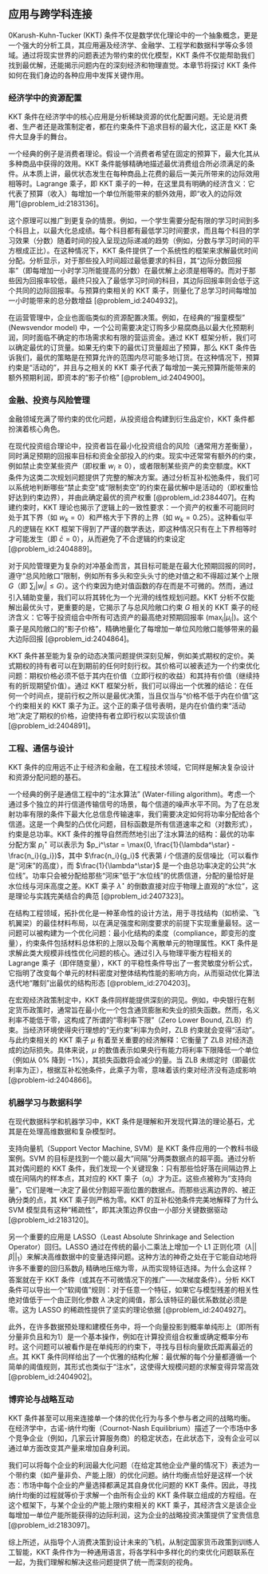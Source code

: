 ## 应用与跨学科连接

0Karush-Kuhn-Tucker (KKT) 条件不仅是数学优化理论中的一个抽象概念，更是一个强大的分析工具，其应用遍及经济学、金融学、工程学和数据科学等众多领域。通过将现实世界的问题表述为带约束的优化模型，KKT 条件不仅能帮助我们找到最优解，还能揭示问题内在的深刻经济和物理直觉。本章节将探讨 KKT 条件如何在我们身边的各种应用中发挥关键作用。

### 经济学中的资源配置

KKT 条件在经济学中的核心应用是分析稀缺资源的优化配置问题。无论是消费者、生产者还是政策制定者，都在约束条件下追求目标的最大化，这正是 KKT 条件大显身手的舞台。

一个经典的例子是消费者理论。假设一个消费者希望在固定的预算下，最大化其从多种商品中获得的效用。KKT 条件能够精确地描述最优消费组合所必须满足的条件。从本质上讲，最优状态发生在每种商品上花费的最后一美元所带来的边际效用相等时。Lagrange 乘子，即 KKT 乘子的一种，在这里具有明确的经济含义：它代表了预算（收入）每增加一个单位所能带来的额外效用，即“收入的边际效用”[@problem_id:2183136]。

这个原理可以推广到更复杂的情景。例如，一个学生需要分配有限的学习时间到多个科目上，以最大化总成绩。每个科目都有最低学习时间要求，而且每个科目的学习效果（分数）随着时间的投入呈现边际递减的趋势（例如，分数与学习时间的平方根成正比）。在这种情况下，KKT 条件提供了一个系统性的框架来求解最优时间分配。分析显示，对于那些投入时间超过最低要求的科目，其“边际分数回报率”（即每增加一小时学习所能提高的分数）在最优解上必须是相等的。而对于那些因为回报率较低，最终只投入了最低学习时间的科目，其边际回报率则会低于这个共同的边际回报率。与预算约束相关的 KKT 乘子，则量化了总学习时间每增加一小时能带来的总分数增益 [@problem_id:2404932]。

在运营管理中，企业也面临类似的资源配置决策。例如，在经典的“报童模型” (Newsvendor model) 中，一个公司需要决定订购多少易腐商品以最大化预期利润，同时面临不确定的市场需求和有限的营运资金。通过 KKT 框架分析，我们可以确定最优的订货量。如果无约束下的最优订货量超出了预算，那么 KKT 条件告诉我们，最优的策略是在预算允许的范围内尽可能多地订货。在这种情况下，预算约束是“活动的”，并且与之相关的 KKT 乘子代表了每增加一美元预算所能带来的额外预期利润，即资本的“影子价格” [@problem_id:2404900]。

### 金融、投资与风险管理

金融领域充满了带约束的优化问题，从投资组合构建到衍生品定价，KKT 条件都扮演着核心角色。

在现代投资组合理论中，投资者旨在最小化投资组合的风险（通常用方差衡量），同时满足预期的回报率目标和资金全部投入的约束。现实中还常常有额外的约束，例如禁止卖空某些资产（即权重 $w_i \ge 0$），或者限制某些资产的卖空额度。KKT 条件为这类二次规划问题提供了完整的解决方案。通过分析互补松弛条件，我们可以系统地判断哪些“禁止卖空”或“限制卖空”的约束在最优解中是活动的（即权重恰好达到约束边界），并由此确定最优的资产权重 [@problem_id:2384407]。在构建约束时，KKT 理论也揭示了逻辑上的一致性要求：一个资产的权重不可能同时处于其下界（如 $w_k = 0$）和严格大于下界的上界（如 $w_k=0.25$）。这种看似平凡的逻辑在 KKT 框架下得到了严谨的数学表达，即这种情况只有在上下界相等时才可能发生（即 $\bar{c}=0$），从而避免了不合逻辑的约束设定 [@problem_id:2404889]。

对于风险管理更为复杂的对冲基金而言，其目标可能是在最大化预期回报的同时，遵守“总风险敞口”限制，例如所有多头和空头头寸的绝对值之和不得超过某个上限 $G$（即 $\sum_i |w_i| \le G$）。这个约束因为绝对值函数的存在而是不可微的。然而，通过引入辅助变量，我们可以将其转化为一个光滑的线性规划问题。KKT 分析不仅能解出最优头寸，更重要的是，它揭示了与总风险敞口约束 $G$ 相关的 KKT 乘子的经济含义：它等于投资组合中所有可选资产的最高绝对预期回报率 $(\max_i |\mu_i|)$。这个乘子是风险敞口的“影子价格”，精确地量化了每增加一单位风险敞口能够带来的最大边际回报 [@problem_id:2404864]。

KKT 条件甚至能为复杂的动态决策问题提供深刻见解，例如美式期权的定价。美式期权的持有者可以在到期前的任何时刻行权。其价格可以被表述为一个约束优化问题：期权价格必须不低于其内在价值（立即行权的收益）和其持有价值（继续持有的折现期望价值）。通过 KKT 框架分析，我们可以得出一个优雅的结论：在任何一个时间点，提前行权之所以是最优决策，当且仅当与“价格不低于内在价值”这个约束相关的 KKT 乘子为正。这个正的乘子信号表明，是内在价值约束“活动地”决定了期权的价格，迫使持有者立即行权以实现该价值 [@problem_id:2404891]。

### 工程、通信与设计

KKT 条件的应用远不止于经济和金融，在工程技术领域，它同样是解决复杂设计和资源分配问题的基石。

一个经典的例子是通信工程中的“注水算法” (Water-filling algorithm)。考虑一个通过多个独立的并行信道传输信号的场景，每个信道的噪声水平不同。为了在总发射功率有限的条件下最大化总信息传输速率，我们需要决定如何将功率分配给各个信道。这是一个典型的凸优化问题，目标函数是所有信道速率之和（对数形式），约束是总功率。KKT 条件的推导自然而然地引出了注水算法的结构：最优的功率分配方案 $p_i^\star$ 可以表示为 $p_i^\star = \max(0, \frac{1}{\lambda^\star} - \frac{n_i}{g_i})$，其中 $\frac{n_i}{g_i}$ 代表第 $i$ 个信道的反信噪比（可以看作是“河床”的高度），而 $\frac{1}{\lambda^\star}$ 是一个由总功率决定的公共“水位线”。功率只会被分配给那些“河床”低于“水位线”的优质信道，分配的量恰好是水位线与河床高度之差。KKT 乘子 $\lambda^\star$ 的倒数直接对应于物理上直观的“水位”，这是理论与实践完美结合的典范 [@problem_id:2407323]。

在结构工程领域，拓扑优化是一种革命性的设计方法，用于寻找结构（如桥梁、飞机翼梁）的最佳材料布局，以在满足强度和刚度要求的前提下实现重量最轻。这一问题可以被构建为一个优化问题：最小化结构的柔度（compliance，即变形的度量），约束条件包括材料总体积的上限以及每个离散单元的物理属性。KKT 条件是求解此类大规模非线性优化问题的核心。通过引入与物理平衡方程相关的 Lagrange 乘子（即伴随变量），KKT 的平稳性条件导出了一套灵敏度分析公式，它指明了改变每个单元的材料密度对整体结构性能的影响方向，从而驱动优化算法迭代地“雕刻”出最优的结构形态 [@problem_id:2704203]。

在宏观经济政策制定中，KKT 条件同样能提供深刻的洞见。例如，中央银行在制定货币政策时，通常旨在最小化一个包含通货膨胀和失业的损失函数。然而，名义利率不能低于零，这构成了所谓的“零利率下限”（Zero Lower Bound, ZLB）约束。当经济环境使得央行理想的“无约束”利率为负时，ZLB 约束就会变得“活动”。与此约束相关的 KKT 乘子 $\mu$ 有着至关重要的经济解释：它衡量了 ZLB 对经济造成的边际损失。具体来说，$\mu$ 的数值表示如果央行有能力将利率下限降低一个单位（例如从 $0\%$ 降到 $-1\%$），其损失函数将会减少的量。当 ZLB 未绑定时（即最优利率为正），根据互补松弛条件，此乘子为零，意味着该约束对经济没有造成影响 [@problem-id:2404866]。

### 机器学习与数据科学

在现代数据科学和机器学习中，KKT 条件是理解和开发现代算法的理论基石，尤其是在处理高维数据和复杂模型时。

支持向量机（Support Vector Machine, SVM）是 KKT 条件应用的一个教科书级案例。SVM 的目标是找到一个能以最大“间隔”分两类数据点的超平面。通过分析其对偶问题的 KKT 条件，我们发现一个关键现象：只有那些恰好落在间隔边界上或在间隔内的样本点，其对应的 KKT 乘子（$\alpha_i$）才为正。这些点被称为“支持向量”，它们是唯一决定了最优分割超平面位置的数据点。而那些远离边界的、被正确分类的点，其 KKT 乘子则严格为零。KKT 的互补松弛条件完美地解释了为什么 SVM 模型具有这种“稀疏性”，即其决策边界仅由一小部分关键数据驱动 [@problem_id:2183120]。

另一个重要的应用是 LASSO（Least Absolute Shrinkage and Selection Operator）回归。LASSO 通过在传统的最小二乘法上增加一个 L1 正则化项（$\lambda ||\beta||_1$）来解决高维数据中的变量选择问题。这种方法的神奇之处在于它能自动地将许多不重要的回归系数$\beta_j$ 精确地压缩为零，从而实现特征选择。为什么会这样？答案就在于 KKT 条件（或其在不可微情况下的推广——次梯度条件）。分析 KKT 条件可以导出一个“软阈值”规则：对于任意一个特征，如果它与模型残差的相关性绝对值低于一个由正则化参数 $\lambda$ 决定的阈值，那么该特征的最优系数就必须是零。这为 LASSO 的稀疏性提供了坚实的理论依据 [@problem_id:2404927]。

此外，在许多数据预处理和建模任务中，将一个向量投影到概率单纯形上（即所有分量非负且和为1）是一个基本操作，例如在计算投资组合权重或确定概率分布时。这个问题可以被看作是在单纯形的约束下，寻找与目标向量欧氏距离最近的点。其 KKT 条件同样给出了一个优雅的结构化解：最优解的每个分量都遵循一个简单的阈值规则，其形式也类似于“注水”，这使得大规模问题的求解变得异常高效 [@problem_id:2404902]。

### 博弈论与战略互动

KKT 条件甚至可以用来连接单一个体的优化行为与多个参与者之间的战略均衡。在经济学中，古诺-纳什均衡（Cournot-Nash Equilibrium）描述了一个市场中多个竞争企业（例如，几家云计算服务商）的稳定状态，在此状态下，没有企业可以通过单方面改变其产量来增加自身利润。

我们可以将每个企业的利润最大化问题（在给定其他企业产量的情况下）表述为一个带约束（如产量非负、产能上限）的优化问题。纳什均衡点恰好是这样一个状态：市场中每个企业的产量选择都满足其自身优化问题的 KKT 条件。因此，寻找纳什均衡的过程就等价于求解一个由所有企业的 KKT 条件联立组成的方程组。在这个框架下，与某个企业的产能上限约束相关的 KKT 乘子，其经济含义是该企业每增加一单位产能所能获得的边际利润，这为企业的战略投资决策提供了宝贵信息 [@problem_id:2183097]。

综上所述，从指导个人消费决策到设计未来的飞机，从制定国家货币政策到训练人工智能，KKT 条件作为一种通用语言，将各学科中多样化的约束优化问题联系在一起，为我们理解和解决这些问题提供了统一而深刻的视角。
